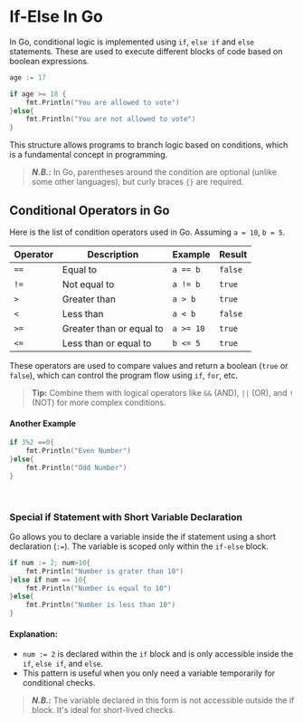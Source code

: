 # If-Else In Go

In Go, conditional logic is implemented using `if`, `else if` and `else` statements. These are used to execute different blocks of code based on boolean expressions.

```go
age := 17

if age >= 18 {
	fmt.Println("You are allowed to vote")
}else{
	fmt.Println("You are not allowed to vote")
}
```
This structure allows programs to branch logic based on conditions, which is a fundamental concept in programming.

> ***N.B.:*** In Go, parentheses around the condition are optional (unlike some other languages), but curly braces `{}` are required.



## Conditional Operators in Go
Here is the list of condition operators used in Go. Assuming `a = 10`, `b = 5`.

| Operator | Description              | Example     | Result  |
| -------- | ------------------------ | ----------- | ------- |
| `==`     | Equal to                 | `a == b`    | `false` |
| `!=`     | Not equal to             | `a != b`    | `true`  |
| `>`      | Greater than             | `a > b`     | `true`  |
| `<`      | Less than                | `a < b`     | `false` |
| `>=`     | Greater than or equal to | `a >= 10`   | `true`  |
| `<=`     | Less than or equal to    | `b <= 5`    | `true`  |


These operators are used to compare values and return a boolean (`true` or `false`), which can control the program flow using `if`, `for`, etc.

> **Tip:** Combine them with logical operators like `&&` (AND), `||` (OR), and `!` (NOT) for more complex conditions.

#### Another Example
```go
if 3%2 ==0{
    fmt.Println("Even Number")
}else{
    fmt.Println("Odd Number")
}
```

<br/>

### Special if Statement with Short Variable Declaration
Go allows you to declare a variable inside the if statement using a short declaration (`:=`). The variable is scoped only within the `if-else` block.

```go
if num := 2; num>10{
    fmt.Println("Number is grater than 10")
}else if num == 10{
    fmt.Println("Number is equal to 10")
}else{
    fmt.Println("Number is less than 10")
}
```

#### Explanation:
- `num := 2` is declared within the `if` block and is only accessible inside the `if`, `else if`, and `else`.
- This pattern is useful when you only need a variable temporarily for conditional checks.

> ***N.B.:*** The variable declared in this form is not accessible outside the if block. It's ideal for short-lived checks.